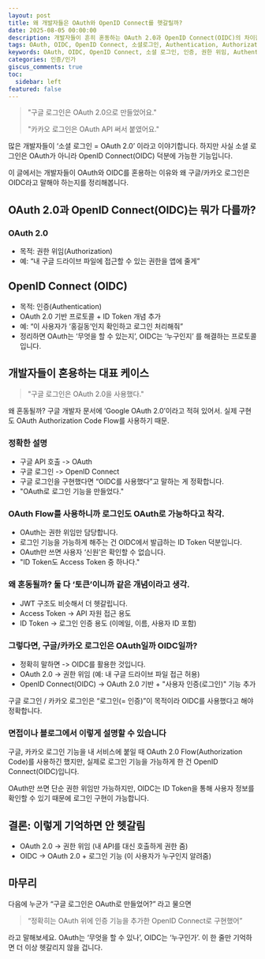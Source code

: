 ```yaml
---
layout: post
title: 왜 개발자들은 OAuth와 OpenID Connect를 헷갈릴까?
date: 2025-08-05 00:00:00
description: 개발자들이 흔히 혼동하는 OAuth 2.0과 OpenID Connect(OIDC)의 차이점을 명확히 설명합니다. 소셜 로그인이 OAuth가 아닌 OIDC인 이유, 인증(Authentication)과 권한 위임(Authorization)의 핵심 개념을 알아보고 정확한 기술 용어를 사용하세요.
tags: OAuth, OIDC, OpenID Connect, 소셜로그인, Authentication, Authorization
keywords: OAuth, OIDC, OpenID Connect, 소셜 로그인, 인증, 권한 위임, Authentication, Authorization, ID Token, JWT
categories: 인증/인가
giscus_comments: true
toc:
  sidebar: left
featured: false
---
```


> "구글 로그인은 OAuth 2.0으로 만들었어요."
>
> "카카오 로그인은 OAuth API 써서 붙였어요."

많은 개발자들이 ‘소셜 로그인 = OAuth 2.0’ 이라고 이야기합니다. 하지만 사실 소셜 로그인은 OAuth가 아니라 OpenID Connect(OIDC) 덕분에 가능한 기능입니다.

이 글에서는 개발자들이 OAuth와 OIDC를 혼용하는 이유와 왜 구글/카카오 로그인은 OIDC라고 말해야 하는지를 정리해봅니다.

## OAuth 2.0과 OpenID Connect(OIDC)는 뭐가 다를까?

### OAuth 2.0

- 목적: 권한 위임(Authorization)
- 예: “내 구글 드라이브 파일에 접근할 수 있는 권한을 앱에 줄게”

## OpenID Connect (OIDC)

- 목적: 인증(Authentication)
- OAuth 2.0 기반 프로토콜 + ID Token 개념 추가
- 예: “이 사용자가 ‘홍길동’인지 확인하고 로그인 처리해줘”
- 정리하면 OAuth는 ‘무엇을 할 수 있는지’, OIDC는 ‘누구인지’ 를 해결하는 프로토콜입니다.

## 개발자들이 혼용하는 대표 케이스

> "구글 로그인은 OAuth 2.0을 사용했다."

왜 혼동될까? 구글 개발자 문서에 ‘Google OAuth 2.0’이라고 적혀 있어서. 실제 구현도 OAuth Authorization Code Flow를 사용하기 때문.

### 정확한 설명

- 구글 API 호출 -> OAuth
- 구글 로그인 -> OpenID Connect
- 구글 로그인을 구현했다면 “OIDC를 사용했다”고 말하는 게 정확합니다.
- "OAuth로 로그인 기능을 만들었다."

### OAuth Flow를 사용하니까 로그인도 OAuth로 가능하다고 착각.

- OAuth는 권한 위임만 담당합니다.
- 로그인 기능을 가능하게 해주는 건 OIDC에서 발급하는 ID Token 덕분입니다.
- OAuth만 쓰면 사용자 ‘신원’은 확인할 수 없습니다.
- "ID Token도 Access Token 중 하나다."

### 왜 혼동될까? 둘 다 ‘토큰’이니까 같은 개념이라고 생각.

- JWT 구조도 비슷해서 더 헷갈립니다.
- Access Token -> API 자원 접근 용도
- ID Token -> 로그인 인증 용도 (이메일, 이름, 사용자 ID 포함)

### 그렇다면, 구글/카카오 로그인은 OAuth일까 OIDC일까?

- 정확히 말하면 -> OIDC를 활용한 것입니다.
- OAuth 2.0 -> 권한 위임 (예: 내 구글 드라이브 파일 접근 허용)
- OpenID Connect(OIDC) -> OAuth 2.0 기반 + "사용자 인증(로그인)" 기능 추가

구글 로그인 / 카카오 로그인은 “로그인(= 인증)”이 목적이라 OIDC를 사용했다고 해야 정확합니다.

### 면접이나 블로그에서 이렇게 설명할 수 있습니다

구글, 카카오 로그인 기능을 내 서비스에 붙일 때 OAuth 2.0 Flow(Authorization Code)를 사용하긴 했지만, 실제로 로그인 기능을 가능하게 한 건 OpenID Connect(OIDC)입니다.

OAuth만 쓰면 단순 권한 위임만 가능하지만, OIDC는 ID Token을 통해 사용자 정보를 확인할 수 있기 때문에 로그인 구현이 가능합니다.

## 결론: 이렇게 기억하면 안 헷갈림

- OAuth 2.0 -> 권한 위임 (내 API를 대신 호출하게 권한 줌)
- OIDC -> OAuth 2.0 + 로그인 기능 (이 사용자가 누구인지 알려줌)

## 마무리

다음에 누군가 “구글 로그인은 OAuth로 만들었어?” 라고 물으면

> “정확히는 OAuth 위에 인증 기능을 추가한 OpenID Connect로 구현했어”

라고 말해보세요. OAuth는 ‘무엇을 할 수 있나’, OIDC는 ‘누구인가’. 이 한 줄만 기억하면 더 이상 헷갈리지 않을 겁니다.
